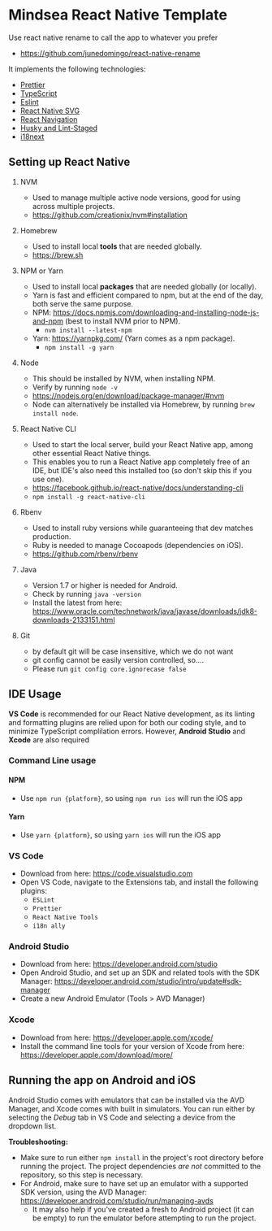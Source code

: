 # Mindsea React Native Template

Use react native rename to call the app to whatever you prefer

- https://github.com/junedomingo/react-native-rename

It implements the following technologies:

- [Prettier](https://prettier.io/)
- [TypeScript](https://www.typescriptlang.org/)
- [Eslint](https://eslint.org/)
- [React Native SVG](https://github.com/react-native-svg/react-native-svg)
- [React Navigation](https://reactnavigation.org/)
- [Husky and Lint-Staged](https://github.com/okonet/lint-staged#user-content-installation-and-setup)
- [i18next](https://react.i18next.com/)

## Setting up React Native

1.  NVM

    - Used to manage multiple active node versions, good for using across multiple projects.
    - https://github.com/creationix/nvm#installation

2.  Homebrew

    - Used to install local **tools** that are needed globally.
    - https://brew.sh

3.  NPM or Yarn

    - Used to install local **packages** that are needed globally (or locally).
    - Yarn is fast and efficient compared to npm, but at the end of the day, both serve the same purpose.
    - NPM: https://docs.npmjs.com/downloading-and-installing-node-js-and-npm (best to install NVM prior to NPM).
      - `nvm install --latest-npm`
    - Yarn: https://yarnpkg.com/ (Yarn comes as a npm package).
      - `npm install -g yarn`

4.  Node

    - This should be installed by NVM, when installing NPM.
    - Verify by running `node -v`
    - https://nodejs.org/en/download/package-manager/#nvm
    - Node can alternatively be installed via Homebrew, by running `brew install node`.

5.  React Native CLI

    - Used to start the local server, build your React Native app, among other essential React Native things.
    - This enables you to run a React Native app completely free of an IDE, but IDE's also need this installed too (so don't skip this if you use one).
    - https://facebook.github.io/react-native/docs/understanding-cli
    - `npm install -g react-native-cli`

6.  Rbenv

    - Used to install ruby versions while guaranteeing that dev matches production.
    - Ruby is needed to manage Cocoapods (dependencies on iOS).
    - https://github.com/rbenv/rbenv

7.  Java

    - Version 1.7 or higher is needed for Android.
    - Check by running `java -version`
    - Install the latest from here: https://www.oracle.com/technetwork/java/javase/downloads/jdk8-downloads-2133151.html

8.  Git
    - by default git will be case insensitive, which we do not want
    - git config cannot be easily version controlled, so....
    - Please run `git config core.ignorecase false`

## IDE Usage

**VS Code** is recommended for our React Native development, as its linting and formatting plugins are relied upon for both our coding style, and to minimize TypeScript complilation errors. However, **Android Studio** and **Xcode** are also required

### Command Line usage

#### NPM

- Use `npm run {platform}`, so using `npm run ios` will run the iOS app

#### Yarn

- Use `yarn {platform}`, so using `yarn ios` will run the iOS app

### VS Code

- Download from here: https://code.visualstudio.com
- Open VS Code, navigate to the Extensions tab, and install the following plugins:
  - `ESLint`
  - `Prettier`
  - `React Native Tools`
  - `i18n ally`

### Android Studio

- Download from here: https://developer.android.com/studio
- Open Android Studio, and set up an SDK and related tools with the SDK Manager: https://developer.android.com/studio/intro/update#sdk-manager
- Create a new Android Emulator (Tools > AVD Manager)

### Xcode

- Download from here: https://developer.apple.com/xcode/
- Install the command line tools for your version of Xcode from here: https://developer.apple.com/download/more/

## Running the app on Android and iOS

Android Studio comes with emulators that can be installed via the AVD Manager, and Xcode comes with built in simulators. You can run either by selecting the _Debug_ tab in VS Code and selecting a device from the dropdown list.

**Troubleshooting:**

- Make sure to run either `npm install` in the project's root directory before running the project. The project dependencies _are not_ committed to the repository, so this step is necessary.
- For Android, make sure to have set up an emulator with a supported SDK version, using the AVD Manager: https://developer.android.com/studio/run/managing-avds
  - It may also help if you've created a fresh to Android project (it can be empty) to run the emulator before attempting to run the project.
